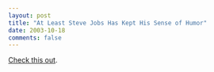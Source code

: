 ```yaml
---
layout: post
title: "At Least Steve Jobs Has Kept His Sense of Humor"
date: 2003-10-18
comments: false
---
```

[Check this out][0].



[0]: http://www.apple.com
